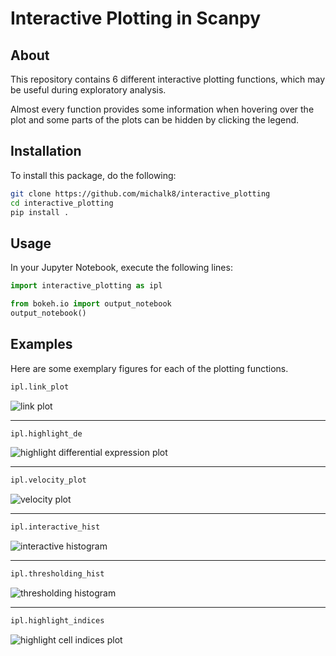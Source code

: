 # Interactive Plotting in Scanpy


## About
This repository contains 6 different interactive plotting functions, which may be useful during exploratory analysis.

Almost every function provides some information when hovering over the plot and some parts of the plots can be hidden by clicking the legend.

## Installation
To install this package, do the following:
```bash
git clone https://github.com/michalk8/interactive_plotting  
cd interactive_plotting  
pip install .
```

## Usage
In your Jupyter Notebook, execute the following lines:
```python
import interactive_plotting as ipl  

from bokeh.io import output_notebook
output_notebook()
```

## Examples
Here are some exemplary figures for each of the plotting functions.
```python
ipl.link_plot
   ``` 
![link plot](https://github.com/theislab/interactive_plotting/tree/master/resources/images/link_plot.png?raw=true "Link plot")

---

```python
ipl.highlight_de
```
![highlight differential expression plot](https://github.com/theislab/interactive_plotting/tree/master/resources/images/highlight_de.png?raw=true "Highlight differential expression")

---

```python
ipl.velocity_plot
```
![velocity plot](https://github.com/theislab/interactive_plotting/tree/master/resources/images/velocity_plot.png?raw=true "Velocity plot")

---

```python
ipl.interactive_hist
```
![interactive histogram](https://github.com/theislab/interactive_plotting/tree/master/resources/images/inter_hist.png?raw=true "Interactive histogram")

---

```python
ipl.thresholding_hist
```
![thresholding histogram](https://github.com/theislab/interactive_plotting/tree/master/resources/images/thresh_hist.png?raw=true "Thresholding histogram")

---

```python
ipl.highlight_indices
```
![highlight cell indices plot](https://github.com/theislab/interactive_plotting/tree/master/resources/images/highlight_indices.png?raw=true "Highlight cell indices")
